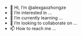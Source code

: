 - 👋 Hi, I’m @alexgaozhongze
- 👀 I’m interested in ...
- 🌱 I’m currently learning ...
- 💞️ I’m looking to collaborate on ...
- 📫 How to reach me ...

<!---
alexgaozhongze/alexgaozhongze is a ✨ special ✨ repository because its `README.md` (this file) appears on your GitHub profile.
You can click the Preview link to take a look at your changes.
--->
